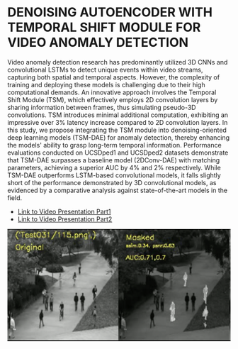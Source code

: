 # DENOISING AUTOENCODER WITH TEMPORAL SHIFT MODULE FOR VIDEO ANOMALY DETECTION

Video anomaly detection research has predominantly utilized 3D CNNs and convolutional LSTMs to detect unique events within video streams, capturing both spatial and temporal aspects. However, the complexity of training and deploying these models is challenging due to their high computational demands. An innovative approach involves the Temporal Shift Module (TSM), which effectively employs 2D convolution layers by sharing information between frames, thus simulating pseudo-3D convolutions. TSM introduces minimal additional computation, exhibiting an impressive over 3% latency increase compared to 2D convolution layers. In this study, we propose integrating the TSM module into denoising-oriented deep learning models (TSM-DAE) for anomaly detection, thereby enhancing the models' ability to grasp long-term temporal information. Performance evaluations conducted on UCSDped1 and UCSDped2 datasets demonstrate that TSM-DAE surpasses a baseline model (2DConv-DAE) with matching parameters, achieving a superior AUC by 4% and 2% respectively. While TSM-DAE outperforms LSTM-based convolutional models, it falls slightly short of the performance demonstrated by 3D convolutional models, as evidenced by a comparative analysis against state-of-the-art models in the field.

- [Link to Video Presentation Part1](https://youtu.be/iRTkVjfRJ9s)
- [Link to Video Presentation Part2](https://youtu.be/EITuMqyeZWw)

[![Watch video](result_image.png)](https://youtu.be/uX1TDwqXhoY)
